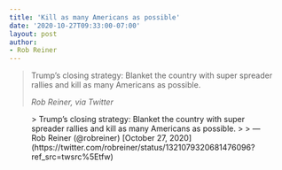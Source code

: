 ```yaml
---
title: 'Kill as many Americans as possible'
date: '2020-10-27T09:33:00-07:00'
layout: post
author:
- Rob Reiner
---
```


> Trump’s closing strategy: Blanket the country with super spreader rallies and kill as many Americans as possible.
>
> <cite>Rob Reiner, via Twitter</cite>

<figure class="wp-block-embed is-type-rich is-provider-twitter wp-block-embed-twitter"><div class="wp-block-embed__wrapper">> Trump’s closing strategy: Blanket the country with super spreader rallies and kill as many Americans as possible.
>
> — Rob Reiner (@robreiner) [October 27, 2020](https://twitter.com/robreiner/status/1321079320681476096?ref_src=twsrc%5Etfw)

<script async="" charset="utf-8" src="https://platform.twitter.com/widgets.js"></script></div></figure>
